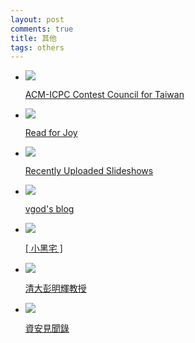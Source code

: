 ```yaml
---
layout: post
comments: true
title: 其他
tags: others
---
```

* ![](https://lh6.googleusercontent.com/proxy/VEjU-rLSZ6ijakZx0146VpojcZCNPuTgGIj_iUtPU4YWDGnswgrm5EpSjmSFKhtPrXGSM46oYqFWyf7LczoF=s0-d)

    [ACM-ICPC Contest Council for Taiwan](http://www.acm-icpc.tw/?q=node/5)

* ![](https://lh4.googleusercontent.com/proxy/bbNFvN7tkRVQTkWp0rKnqBWjbIsoJy5dEGF5xfURrUMxU3SzSmH7JhBBqrRJqu1p9A6fayT5RTq4rYHiQx4=s0-d)

    [Read for Joy](http://readforjoy.blogspot.com/)

* ![](https://lh4.googleusercontent.com/proxy/YcwB60TJp_wuyC4qO5FDneJHkJ117mBn7EYEN8IR-RwcXlRr-nD8V4wGipg8TSL-pTxIctXX-TUO=s0-d)

    [Recently Uploaded Slideshows](http://www.slideshare.net/)

* ![](https://lh4.googleusercontent.com/proxy/RuOQPCNOEcc9VdUU-liL8in-Get61vlyCXVxCfSDa64l7JCPIiwQOiPmkGi5LSJuWFWD=s0-d)

    [vgod's blog](http://blog.vgod.tw/)

* ![](https://lh4.googleusercontent.com/proxy/FSzPosJ4DWpcQ8KLSMdq-xojwQmHRBNTj0heP__-qzVRC7jMqmlytW4kXrez3Kz5onulfnAGPwcrD3fzRg=s0-d)

    [[ 小黑宅 ]](http://tangblack.blogspot.com/)

* ![](https://lh6.googleusercontent.com/proxy/Z9OsrFa7h9tW39VWRohBhtDVt5W-utYoEdhvlOSXFvJQvt1s-omY3afCCjGauQVit1a0wUxswE2Fx8k=s0-d)

    [清大彭明輝教授](http://mhperng.blogspot.com/)

* ![](https://lh5.googleusercontent.com/proxy/p0DL_i0zoQuSnX0evfDkOVyAd_GIRGgsyxqiX85JO1-c967NboPADrlfJ3W34O0nm6tioDqbgxm6fAeK-v4=s0-d)

    [資安見聞錄](http://jackforsec.blogspot.com/)

